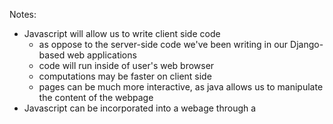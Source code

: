 Notes:
- Javascript will allow us to write client side code
  - as oppose to the server-side code we've been writing in our Django-based web applications
  - code will run inside of user's web browser
  - computations may be faster on client side
  - pages can be much more interactive, as java allows us to manipulate the content of the webpage
- Javascript can be incorporated into a webage through a <script> tag in html structure
- Event-driven programming:
  - ie) user clicks on a button/selects from a dropdown
  - can add event listeners or handlers to run blocks of code when events happen
  - code will allow page to respond to user interactions
  
Query Selector:
- document.querySelector('<element>').innerHTML = 'some text': function to search for an element on html page to manipulate it
  - innerHTML accesses html inside of <element> and updates it to 'some text'
- functional programming: functions can be assigned to variables as a value
- query selector can call elements same way as css (ie '.class' or '#id')
- can use document.querySelector().style to change page's css
- can add data attributes to html elements with: data-color="red" for example
- querySelectorAll returns array of all elements that match this criteria
- events: onclick, onmouseover, onkeydown (when you press down on a key), onkeyup, onload, onblur...
  
Debugging:
- can access JavaScript console by right clicking browser window -> inspect -> open up Console tab
  - console is like the terminal window but interacts with html on webpage
- browser runs code from top to bottom, if document.querySelector is looking for an element that is below the script line, it will return null
  - common fix is to add an event listener to entire document
  - document.addEventListener('DOMContentLoaded', function(){}); 
    - event is triggered when all events on page (all of the code) has been loaded
    - can write anonymous function with code directly in line between {}
- can also write javascript code in console

General JavaScript Notes:
- const: sets variable to a static value that does not change
- template literal: same as a formatted string in python, called by using `some text ${variable}`
- autofocus tag on html form focuses page on that form
- arrow notation: () => can take the place of a function()
- "this": special keyword that refers to the thing that recieved the event (for eventListener)
- setInterval: builtin javascript function that runs every x milliseconds
- local storage: saves users information in a browser:
  - localStorage.getItem() and localStorage.setItem()
  - can view value of local storage in Inspector under Application tab -> Local Storage
- JavaScript object: like a python dictionary 

APIs:
- a way to communicate with other services by sending requests and recieving back data in a well structured format
  - json: javascript object notation
  - a way of transferring data in the form of javascript object
- companies often offer API services in the form of json objects to acces certain information
- Ajax: asynchronous javascript
  - fetch: makes a web request to get an httpresponse (can be used to get API info)
